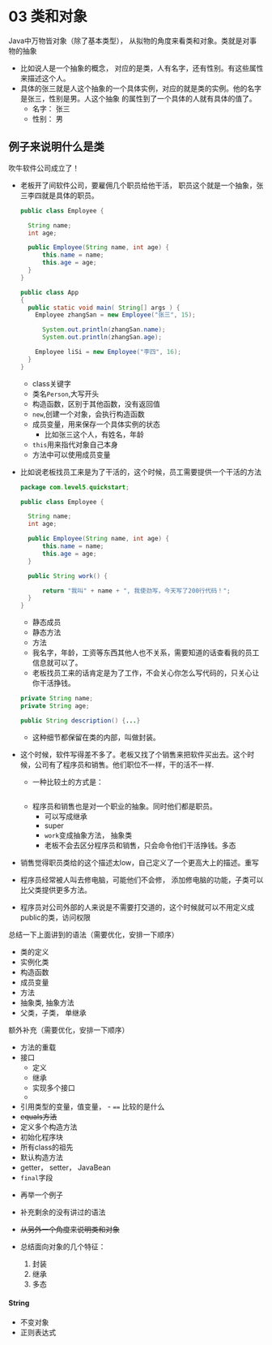 # 03 类和对象
Java中万物皆对象（除了基本类型）， 从拟物的角度来看类和对象。类就是对事物的抽象

* 比如说人是一个抽象的概念， 对应的是类，人有名字，还有性别。有这些属性来描述这个人。
* 具体的张三就是人这个抽象的一个具体实例，对应的就是类的实例。他的名字是张三，性别是男。人这个抽象
的属性到了一个具体的人就有具体的值了。
  - 名字： 张三
  - 性别： 男

## 例子来说明什么是类

吹牛软件公司成立了！

* 老板开了间软件公司，要雇佣几个职员给他干活， 职员这个就是一个抽象，张三李四就是具体的职员。

  ```java
  public class Employee {

  	String name;
  	int age;

  	public Employee(String name, int age) {
  		this.name = name;
  		this.age = age;
  	}
  }

  public class App
  {
    public static void main( String[] args ) {
      Employee zhangSan = new Employee("张三", 15);

    	System.out.println(zhangSan.name);
    	System.out.println(zhangSan.age);

      Employee liSi = new Employee("李四", 16);
    }
  }
  ```

  - class关键字
  - 类名`Person`,大写开头
  - 构造函数，区别于其他函数，没有返回值
  - `new`,创建一个对象，会执行构造函数
  - 成员变量，用来保存一个具体实例的状态
  	* 比如张三这个人，有姓名，年龄
  - `this`用来指代对象自己本身
  - 方法中可以使用成员变量


* 比如说老板找员工来是为了干活的，这个时候，员工需要提供一个干活的方法

  ```java
  package com.level5.quickstart;

  public class Employee {

  	String name;
  	int age;

  	public Employee(String name, int age) {
  		this.name = name;
  		this.age = age;
  	}

    public String work() {

  		return "我叫" + name + ", 我使劲写，今天写了200行代码！";
  	}
  }

  ```
  - 静态成员
  - 静态方法
  - 方法
  - 我名字，年龄，工资等东西其他人也不关系，需要知道的话查看我的员工信息就可以了。
  - 老板找员工来的话肯定是为了工作，不会关心你怎么写代码的，只关心让你干活挣钱。
  ```java
  private String name;
  private String age;

  public String description() {...}
  ```
  - 这种细节都保留在类的内部，叫做封装。

* 这个时候，软件写得差不多了。老板又找了个销售来把软件买出去。这个时候，公司有了程序员和销售。他们职位不一样，干的活不一样.
  - 一种比较土的方式是：
  ```java

  ```
  - 程序员和销售也是对一个职业的抽象。同时他们都是职员。
    * 可以写成继承
    * super
    * `work`变成抽象方法， 抽象类
    * 老板不会去区分程序员和销售，只会命令他们干活挣钱。多态
* 销售觉得职员类给的这个描述太low，自己定义了一个更高大上的描述。重写
* 程序员经常被人叫去修电脑，可能他们不会修， 添加修电脑的功能，子类可以比父类提供更多方法。
* 程序员对公司外部的人来说是不需要打交道的，这个时候就可以不用定义成public的类，访问权限

总结一下上面讲到的语法（需要优化，安排一下顺序）
* 类的定义
* 实例化类
* 构造函数
* 成员变量
* 方法
* 抽象类, 抽象方法
* 父类，子类， 单继承

额外补充（需要优化，安排一下顺序）
  - 方法的重载
  - 接口
    * 定义
    * 继承
    * 实现多个接口
    *
  - 引用类型的变量，值变量， - `==` 比较的是什么
  - ~~equals方法~~
  - 定义多个构造方法
  - 初始化程序块
  - 所有class的祖先
  - 默认构造方法
  - getter， setter， JavaBean
  - `final`字段


* 再举一个例子
* 补充剩余的没有讲过的语法
* ~~从另外一个角度来说明类和对象~~

* 总结面向对象的几个特征：
  1. 封装
  2. 继承
  3. 多态
#### String
* 不变对象
* 正则表达式
